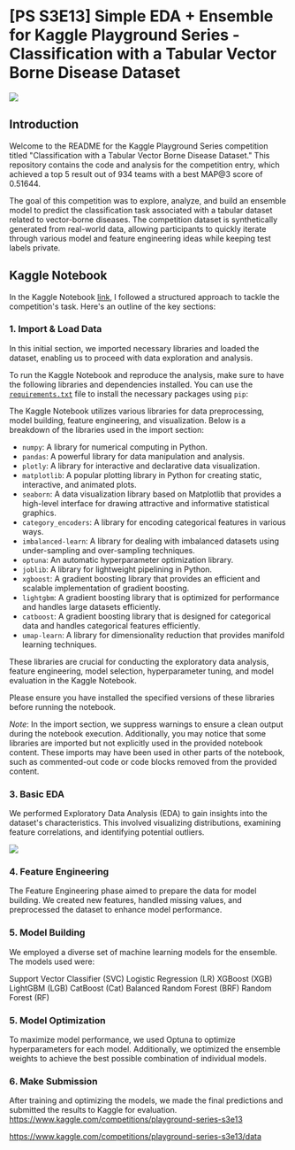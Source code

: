 # [PS S3E13] Simple EDA + Ensemble for Kaggle Playground Series - Classification with a Tabular Vector Borne Disease Dataset

<img src="https://github.com/Oleksiy-Zhukov/Kaggle-Competitions/assets/75014961/74161f7c-b244-4fe0-90c5-2270ba50e3d1">

## Introduction

Welcome to the README for the Kaggle Playground Series competition titled "Classification with a Tabular Vector Borne Disease Dataset." This repository contains the code and analysis for the competition entry, which achieved a top 5 result out of 934 teams with a best MAP@3 score of 0.51644.

The goal of this competition was to explore, analyze, and build an ensemble model to predict the classification task associated with a tabular dataset related to vector-borne diseases. The competition dataset is synthetically generated from real-world data, allowing participants to quickly iterate through various model and feature engineering ideas while keeping test labels private.

## Kaggle Notebook
In the Kaggle Notebook [link](https://www.kaggle.com/code/zhukovoleksiy/5-solution-ps3e13-ensemble/notebook), I followed a structured approach to tackle the competition's task. Here's an outline of the key sections:

### 1. Import & Load Data
In this initial section, we imported necessary libraries and loaded the dataset, enabling us to proceed with data exploration and analysis.

To run the Kaggle Notebook and reproduce the analysis, make sure to have the following libraries and dependencies installed. You can use the [`requirements.txt`](https://github.com/Oleksiy-Zhukov/Kaggle-Competitions/blob/main/PS/S3E13/requirements.txt) file to install the necessary packages using `pip`:

The Kaggle Notebook utilizes various libraries for data preprocessing, model building, feature engineering, and visualization. Below is a breakdown of the libraries used in the import section:

* `numpy`: A library for numerical computing in Python.
* `pandas`: A powerful library for data manipulation and analysis.
* `plotly`: A library for interactive and declarative data visualization.
* `matplotlib`: A popular plotting library in Python for creating static, interactive, and animated plots.
* `seaborn`: A data visualization library based on Matplotlib that provides a high-level interface for drawing attractive and informative statistical graphics.
* `category_encoders`: A library for encoding categorical features in various ways.
* `imbalanced-learn`: A library for dealing with imbalanced datasets using under-sampling and over-sampling techniques.
* `optuna`: An automatic hyperparameter optimization library.
* `joblib`: A library for lightweight pipelining in Python.
* `xgboost`: A gradient boosting library that provides an efficient and scalable implementation of gradient boosting.
* `lightgbm`: A gradient boosting library that is optimized for performance and handles large datasets efficiently.
* `catboost`: A gradient boosting library that is designed for categorical data and handles categorical features efficiently.
* `umap-learn`: A library for dimensionality reduction that provides manifold learning techniques.

These libraries are crucial for conducting the exploratory data analysis, feature engineering, model selection, hyperparameter tuning, and model evaluation in the Kaggle Notebook.

Please ensure you have installed the specified versions of these libraries before running the notebook.

*Note*:
In the import section, we suppress warnings to ensure a clean output during the notebook execution. Additionally, you may notice that some libraries are imported but not explicitly used in the provided notebook content. These imports may have been used in other parts of the notebook, such as commented-out code or code blocks removed from the provided content.

### 3. Basic EDA
We performed Exploratory Data Analysis (EDA) to gain insights into the dataset's characteristics. This involved visualizing distributions, examining feature correlations, and identifying potential outliers.

<img src="https://github.com/Oleksiy-Zhukov/Kaggle-Competitions/assets/75014961/354066db-9bc8-4342-96c0-8b1667db13c2">


### 4. Feature Engineering
The Feature Engineering phase aimed to prepare the data for model building. We created new features, handled missing values, and preprocessed the dataset to enhance model performance.

### 5. Model Building
We employed a diverse set of machine learning models for the ensemble. The models used were:

Support Vector Classifier (SVC)
Logistic Regression (LR)
XGBoost (XGB)
LightGBM (LGB)
CatBoost (Cat)
Balanced Random Forest (BRF)
Random Forest (RF)
### 5. Model Optimization
To maximize model performance, we used Optuna to optimize hyperparameters for each model. Additionally, we optimized the ensemble weights to achieve the best possible combination of individual models.

### 6. Make Submission
After training and optimizing the models, we made the final predictions and submitted the results to Kaggle for evaluation.
https://www.kaggle.com/competitions/playground-series-s3e13

https://www.kaggle.com/competitions/playground-series-s3e13/data
